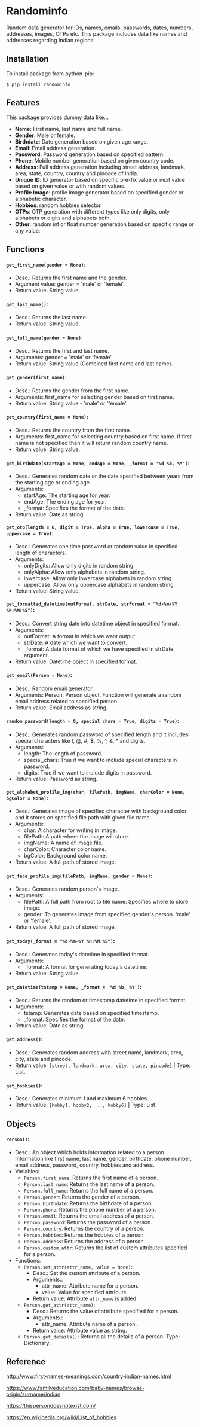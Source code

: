 # Randominfo #
Random data generator for IDs, names, emails, passwords, dates, numbers, addresses, images, OTPs etc. This package includes data like names and addresses regarding Indian regions.

## Installation ##
To install package from python-pip:

`$ pip install randominfo`

## Features ##
This package provides dummy data like...

* **Name**: First name, last name and full name.
* **Gender**: Male or female.
* **Birthdate**: Date generation based on given age range.
* **Email**: Email address generation.
* **Password**: Password generation based on specified pattern.
* **Phone**: Mobile number generation based on given country code.
* **Address**: Full address generation including street address, landmark, area, state, country, country and pincode of India.
* **Unique ID**: ID generator based on specific pre-fix value or next value based on given value or with random values.
* **Profile Image**: profile image generator based on specified gender or alphabetic character.
* **Hobbies**: random hobbies selector.
* **OTPs**: OTP generation with different types like only digits, only alphabets or digits and alphabets both.
* **Other**: random int or float number generation based on specific range or any value.

## Functions ##
#### `get_first_name(gender = None)`: ####
* Desc.: Returns the first name and the gender.
* Argument value: gender = 'male' or 'female'.
* Return value: String value.

#### `get_last_name()`: ####
* Desc.: Returns the last name.
* Return value: String value.

#### `get_full_name(gender = None)`: ####
* Desc.: Returns the first and last name.
* Arguments: gender = 'male' or 'female'.
* Return value: String value (Combined first name and last name).

#### `get_gender(first_name)`: ####
* Desc.: Returns the gender from the first name.
* Arguments: first_name for selecting gender based on first name.
* Return value: String value - 'male' or 'female'.

#### `get_country(first_name = None)`: ####
* Desc.: Returns the country from the first name.
* Arguments: first_name for selecting country based on first name. If first name is not specified then it will return random country name.
* Return value: String value.

#### `get_birthdate(startAge = None, endAge = None, _format = '%d %b, %Y')`: ####
* Desc.: Generates random date or the date specified between years from the starting age or ending age.
* Arguments:
    * startAge: The starting age for year.
    * endAge: The ending age for year.
    * _format: Specifies the format of the date.
* Return value: Date as string.

#### `get_otp(length = 6, digit = True, alpha = True, lowercase = True, uppercase = True)`: ####
* Desc.: Generates one time password or random value in specified length of characters.
* Arguments:
    * onlyDigits: Allow only digits in random string.
    * onlyAlpha: Allow only alphabets in random string.
    * lowercase: Allow only lowercase alphabets in random string.
    * uppercase: Allow only uppercase alphabets in random string.
* Return value: String value.

#### `get_formatted_datetime(outFormat, strDate, strFormat = "%d-%m-%Y %H:%M:%S")`: ####
* Desc.: Convert string date into datetime object in specified format.
* Arguments:
	* outFormat: A format in which we want output.
    * strDate: A date which we want to convert.
    * _format: A date format of which we have specified in strDate argument.
* Return value: Datetime object in specified format.

#### `get_email(Person = None)`: ####
* Desc.: Random email generator.
* Arguments: Person: Person object. Function will generate a random email address related to specified person.
* Return value: Email address as string.

#### `random_password(length = 8, special_chars = True, digits = True)`: ####
* Desc.: Generates random password of specified length and it includes special characters like !, @, #, $, %, ^, &, * and digits.
* Arguments:
    * length: The length of password.
    * special_chars: True if we want to include special characters in password.
    * digits: True if we want to include digits in password.
* Return value: Password as string.

#### `get_alphabet_profile_img(char, filePath, imgName, charColor = None, bgColor = None)`: ####
* Desc.: Generates image of specified character with background color and it stores on specified file path with given file name.
* Arguments:
    * char: A character for writing in image.
    * filePath: A path where the image will store.
    * imgName: A name of image file.
    * charColor: Character color name.
    * bgColor: Background color name.
* Return value: A full path of stored image.

#### `get_face_profile_img(filePath, imgName, gender = None)`: ####
* Desc.: Generates random person's image.
* Arguments:
    * filePath: A full path from root to file name. Specifies where to store image.
    * gender: To generates image from specified gender's person. 'male' or 'female'.
* Return value: A full path of stored image.

#### `get_today(_format = "%d-%m-%Y %H:%M:%S")`: ####
* Desc.: Generates today's datetime in specified format.
* Arguments:
    * _format: A format for generating today's datetime.
* Return value: String value.

#### `get_datetime(tstamp = None, _format = '%d %b, %Y')`: ####
* Desc.: Returns the random or timestamp datetime in specified format.
* Arguments:
    * tstamp: Generates date based on specified timestamp.
    * _format: Specifies the format of the date.
* Return value: Date as string.

#### `get_address()`: ####
* Desc.: Generates random address with street name, landmark, area, city, state and pincode.
* Return value: `[street, landmark, area, city, state, pincode]` | Type: List.

#### `get_hobbies()`: ####
* Desc.: Generates minimum 1 and maximum 6 hobbies.
* Return value: `[hobby1, hobby2, ..., hobby6]` | Type: List.

## Objects ##
#### `Person()`: ####
* Desc.: An object which holds information related to a person. Information like first name, last name, gender, birthdate, phone number, email address, password, country, hobbies and address.
* Variables:
    * `Person.first_name`: Returns the first name of a person.
    * `Person.last_name`: Returns the last name of a person.
	* `Person.full_name`: Returns the full name of a person.
    * `Person.gender`: Returns the gender of a person.
    * `Person.birthdate`: Returns the birthdate of a person.
    * `Person.phone`: Returns the phone number of a person.
    * `Person.email`: Returns the email address of a person.
    * `Person.password`: Returns the password of a person.
    * `Person.country`: Returns the country of a person.
    * `Person.hobbies`: Returns the hobbies of a person.
    * `Person.address`: Returns the address of a person.
    * `Person.custom_attr`: Returns the list of custom attributes specified for a person.
* Functions:
    * `Person.set_attr(attr_name, value = None)`:
        * Desc.: Set the custom attribute of a person.
        * Arguments.:
            * attr_name: Attribute name for a person.
            * value: Value for specified attribute.
        * Return value: Attribute `attr_name` is added.
    * `Person.get_attr(attr_name)`:
        * Desc.: Returns the value of attribute specified for a person.
        * Arguments.:
            * attr_name: Attribute name of a person.
        * Return value: Attribute value as string.
    * `Person.get_details()`: Returns all the details of a person. Type: Dictionary.

## Reference ##
http://www.first-names-meanings.com/country-indian-names.html

https://www.familyeducation.com/baby-names/browse-origin/surname/indian

https://thispersondoesnotexist.com/

https://en.wikipedia.org/wiki/List_of_hobbies
